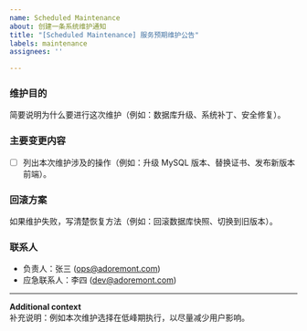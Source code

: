 ```yaml
---
name: Scheduled Maintenance
about: 创建一条系统维护通知
title: "[Scheduled Maintenance] 服务预期维护公告"
labels: maintenance
assignees: ''

---
```


<!--
start: 2025-09-25T10:00:00+08:00
end: 2025-09-25T12:00:00+08:00
expectedDown: Adoremont API
expectedDegraded: Adoremont Frontend
-->

### 维护目的
简要说明为什么要进行这次维护（例如：数据库升级、系统补丁、安全修复）。

### 主要变更内容
- [ ] 列出本次维护涉及的操作（例如：升级 MySQL 版本、替换证书、发布新版本前端）。

### 回滚方案
如果维护失败，写清楚恢复方法（例如：回滚数据库快照、切换到旧版本）。

### 联系人
- 负责人：张三 (ops@adoremont.com)  
- 应急联系人：李四 (dev@adoremont.com)

---

**Additional context**  
补充说明：例如本次维护选择在低峰期执行，以尽量减少用户影响。

